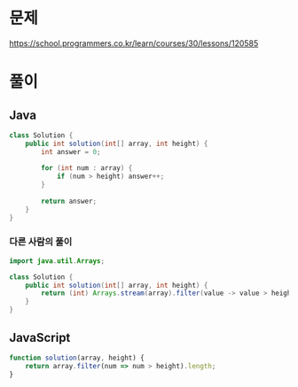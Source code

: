 # 문제
https://school.programmers.co.kr/learn/courses/30/lessons/120585

# 풀이
## Java
```java
class Solution {
    public int solution(int[] array, int height) {
        int answer = 0;
        
        for (int num : array) {
            if (num > height) answer++;
        }
        
        return answer;
    }
}
```

### 다른 사람의 풀이
```java
import java.util.Arrays;

class Solution {
    public int solution(int[] array, int height) {
        return (int) Arrays.stream(array).filter(value -> value > height).count();
    }
}
```

## JavaScript
```javascript
function solution(array, height) {
    return array.filter(num => num > height).length;
}
```
